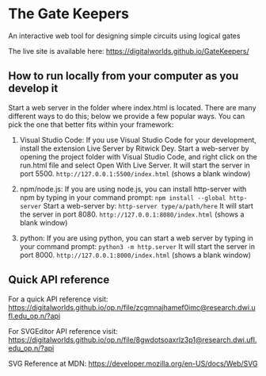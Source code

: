 # The Gate Keepers
An interactive web tool for designing simple circuits using logical gates

The live site is available here:
https://digitalworlds.github.io/GateKeepers/

## How to run locally from your computer as you develop it
Start a web server in the folder where index.html is located. There are many different ways to do this; below we provide a few popular ways. 
You can pick the one that better fits within your framework:

1. Visual Studio Code:
If you use Visual Studio Code for your development, install the extension Live Server by Ritwick Dey. 
Start a web-server by opening the project folder with Visual Studio Code, and right click on the run.html file and select Open With Live Server.
It will start the server in port 5500.
`http://127.0.0.1:5500/index.html` (shows a blank window)

2. npm/node.js:
If you are using node.js, you can install http-server with npm by typing in your command prompt: `npm install --global http-server`
Start a web-server by: `http-server type/a/path/here`
It will start the server in port 8080.
`http://127.0.0.1:8080/index.html`  (shows a blank window)

3. python:
If you are using python, you can start a web server by typing in your command prompt: `python3 -m http.server`
It will start the server in port 8000.
`http://127.0.0.1:8000/index.html`  (shows a blank window)

## Quick API reference

For a quick API reference visit:
https://digitalworlds.github.io/op.n/file/zcgmnajhamef0imc@research.dwi.ufl.edu_op.n/?api

For SVGEditor API reference visit:
https://digitalworlds.github.io/op.n/file/8gwdotsoaxrlz3p1@research.dwi.ufl.edu_op.n/?api

SVG Reference at MDN:
https://developer.mozilla.org/en-US/docs/Web/SVG

